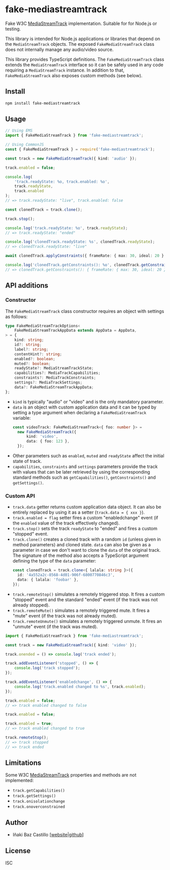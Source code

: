 # fake-mediastreamtrack

Fake W3C [MediaStreamTrack](https://www.w3.org/TR/mediacapture-streams/#mediastreamtrack) implementation. Suitable for for Node.js or testing.

This library is intended for Node.js applications or libraries that depend on the `MediaStreamTrack` objects. The exposed `FakeMediaStreamTrack` class does not internally manage any audio/video source.

This library provides TypeScript definitions. The `FakeMediaStreamTrack` class extends the `MediaStreamTrack` interface so it can be safely used in any code requiring a `MediaStreamTrack` instance. In addition to that, `FakeMediaStreamTrack` also exposes custom methods (see below).

## Install

```bash
npm install fake-mediastreamtrack
```

## Usage

```ts
// Using EMS
import { FakeMediaStreamTrack } from 'fake-mediastreamtrack';

// Using CommonJS
const { FakeMediaStreamTrack } = require('fake-mediastreamtrack');

const track = new FakeMediaStreamTrack({ kind: 'audio' });

track.enabled = false;

console.log(
	'track.readyState: %o, track.enabled: %o',
	track.readyState,
	track.enabled
);
// => track.readyState: "live", track.enabled: false

const clonedTrack = track.clone();

track.stop();

console.log('track.readyState: %o', track.readyState);
// => track.readyState: "ended"

console.log('clonedTrack.readyState: %s', clonedTrack.readyState);
// => clonedTrack.readyState: "live"

await clonedTrack.applyConstraints({ frameRate: { max: 30, ideal: 20 } });

console.log('clonedTrack.getConstraints(): %o', clonedTrack.getConstraints());
// => clonedTrack.getConstraints(): { frameRate: { max: 30, ideal: 20 } }
```

## API additions

### Constructor

The `FakeMediaStreamTrack` class constructor requires an object with settings as follows:

```ts
type FakeMediaStreamTrackOptions<
	FakeMediaStreamTrackAppData extends AppData = AppData,
> = {
	kind: string;
	id?: string;
	label?: string;
	contentHint?: string;
	enabled?: boolean;
	muted?: boolean;
	readyState?: MediaStreamTrackState;
	capabilities?: MediaTrackCapabilities;
	constraints?: MediaTrackConstraints;
	settings?: MediaTrackSettings;
	data?: FakeMediaStreamTrackAppData;
};
```

- `kind` is typically "audio" or "video" and is the only mandatory parameter.
- `data` is an object with custom application data and it can be typed by setting a type argument when declaring a `FakeMediaStreamTrack` variable:
  ```ts
  const videoTrack: FakeMediaStreamTrack<{ foo: number }> =
  	new FakeMediaStreamTrack({
  		kind: 'video',
  		data: { foo: 123 },
  	});
  ```
- Other parameters such as `enabled`, `muted` and `readyState` affect the initial state of track.
- `capabilities`, `constraints` and `settings` parameters provide the track with values that can be later retrieved by using the corresponding standard methods such as `getCapabilities()`, `getConstraints()` and `getSettings()`.

### Custom API

- `track.data` getter returns custom application data object. It can also be entirely replaced by using it as a setter (`track.data = { xxx }`).
- `track.enabled = flag` setter fires a custom "enabledchange" event (if the `enabled` value of the track effectively changed).
- `track.stop()` sets the track `readyState` to "ended" and fires a custom "stopped" event.
- `track.clone()` creates a cloned track with a random `id` (unless given in method parameters) and cloned state. `data` can also be given as a parameter in case we don't want to clone the `data` of the original track. The signature of the method also accepts a TypeScript argument defining the type of the `data` parameter:
  ```ts
  const clonedTrack = track.clone<{ lalala: string }>({
  	id: '4a552a2c-8568-4d01-906f-6800770846c3',
  	data: { lalala: 'foobar' },
  });
  ```
- `track.remoteStop()` simulates a remotely triggered stop. It fires a custom "stopped" event and the standard "ended" event (if the track was not already stopped).
- `track.remoteMute()` simulates a remotely triggered mute. It fires a "mute" event (if the track was not already muted).
- `track.remoteUnmute()` simulates a remotely triggered unmute. It fires an "unmute" event (if the track was muted).

```ts
import { FakeMediaStreamTrack } from 'fake-mediastreamtrack';

const track = new FakeMediaStreamTrack({ kind: 'video' });

track.onended = () => console.log('track ended');

track.addEventListener('stopped', () => {
	console.log('track stopped');
});

track.addEventListener('enabledchange', () => {
	console.log('track.enabled changed to %s', track.enabled);
});

track.enabled = false;
// => track enabled changed to false

track.enabled = false;

track.enabled = true;
// => track enabled changed to true

track.remoteStop();
// => track stopped
// => track ended
```

## Limitations

Some W3C [MediaStreamTrack](https://www.w3.org/TR/mediacapture-streams/#mediastreamtrack) properties and methods are not implemented:

- `track.getCapabilities()`
- `track.getSettings()`
- `track.onisolationchange`
- `track.onoverconstrained`

## Author

- Iñaki Baz Castillo [[website](https://inakibaz.me)|[github](https://github.com/ibc/)]

## License

ISC
